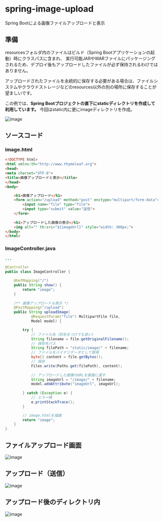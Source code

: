 # spring-image-upload
Spring Bootによる画像ファイルアップロードと表示

## 準備

resourcesフォルダ内のファイルはビルド（Spring Bootアプリケーションの起動）時にクラスパスに含まれ、
実行可能JARやWARファイルにパッケージングされるため、デプロイ後もアップロードしたファイルが必ず保持されるわけではありません。

アップロードされたファイルを永続的に保存する必要がある場合は、ファイルシステムやクラウドストレージなどのresources以外の別の場所に保存することが望ましいです。

この例では、**Spring Bootプロジェクトの直下にstaticディレクトリを作成して利用しています。**
今回はstatic内に更にimageディレクトリを作成。

![image](https://user-images.githubusercontent.com/47343094/174580946-7a384acf-13ab-46ed-9e07-6965b080c023.png)

## ソースコード

### image.html

```html
<!DOCTYPE html>
<html xmlns:th="http://www.thymeleaf.org">
<head>
<meta charset="UTF-8">
<title>画像アップロードと表示</title>
</head>
<body>

	<h1>画像アップロード</h1>
	<form action="/upload" method="post" enctype="multipart/form-data">
		<input name="file" type="file">
		<input type="submit" value="送信">
	</form>
	
	<h1>アップロードした画像の表示</h1>
	<img alt="" th:src="${imageUrl}" style="width: 300px;">
</body>
</html>
```

### ImageController.java

```java
...

@Controller
public class ImageController {

    @GetMapping("/")
    public String show() {
        return "image";
    }
    
    /** 画像アップロード＆表示 */
    @PostMapping("/upload")
    public String uploadImage(
            @RequestParam("file") MultipartFile file,
            Model model) {

        try {
            // ファイル名（別名をつけても良い）
            String filename = file.getOriginalFilename();
            // 保存先パス
            String filePath = "static/image/" + filename;
            // ファイルをバイナリデータとして取得
            byte[] content = file.getBytes();
            // 保存
            Files.write(Paths.get(filePath), content);
            
            // アップロードした画像のURLを画面に渡す
            String imageUrl = "/image/" + filename;
            model.addAttribute("imageUrl", imageUrl);
            
        } catch (Exception e) {
            // エラー時
            e.printStackTrace();
        }

        // image.htmlを描画
        return "image";
    }
}
```



## ファイルアップロード画面

![image](https://user-images.githubusercontent.com/47343094/174579671-5703326e-67a9-418f-bf18-5145ed6ac891.png)

## アップロード（送信）

![image](https://user-images.githubusercontent.com/47343094/174579820-a1054654-34cc-4c84-9ae2-7d4708a54f1f.png)

## アップロード後のディレクトリ内

![image](https://user-images.githubusercontent.com/47343094/174580156-af8686ae-8b6e-4ee1-ae55-6ffd1f38b7e9.png)

